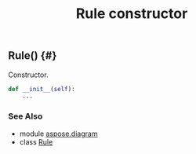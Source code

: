 ﻿---
title: Rule constructor
second_title: Aspose.Diagram for Python via .NET API References
description: 
type: docs
weight: 10
url: /python-net/aspose.diagram/rule/__init__/
is_root: false
---

## Rule() {#}

Constructor.



```python
def __init__(self):
    ...
```





### See Also
* module [aspose.diagram](../../)
* class [Rule](/diagram/python-net/aspose.diagram/rule)
